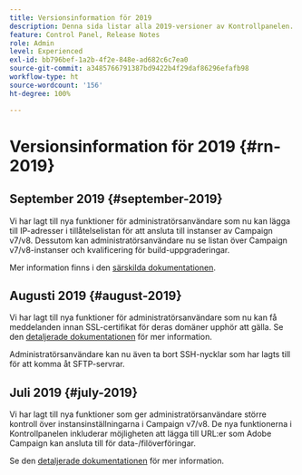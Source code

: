 ```yaml
---
title: Versionsinformation för 2019
description: Denna sida listar alla 2019-versioner av Kontrollpanelen.
feature: Control Panel, Release Notes
role: Admin
level: Experienced
exl-id: bb796bef-1a2b-4f2e-848e-ad682c6c7ea0
source-git-commit: a3485766791387bd9422b4f29daf86296efafb98
workflow-type: ht
source-wordcount: '156'
ht-degree: 100%

---
```


# Versionsinformation för 2019 {#rn-2019}

## September 2019 {#september-2019}

Vi har lagt till nya funktioner för administratörsanvändare som nu kan lägga till IP-adresser i tillåtelselistan för att ansluta till instanser av Campaign v7/v8.
Dessutom kan administratörsanvändare nu se listan över Campaign v7/v8-instanser och kvalificering för build-uppgraderingar.

Mer information finns i den [särskilda dokumentationen](../instances-settings/using/ip-allow-listing-instance-access.md).

## Augusti 2019 {#august-2019}

Vi har lagt till nya funktioner för administratörsanvändare som nu kan få meddelanden innan SSL-certifikat för deras domäner upphör att gälla. Se den [detaljerade dokumentationen](../subdomains-certificates/using/monitoring-ssl-certificates.md) för mer information.

Administratörsanvändare kan nu även ta bort SSH-nycklar som har lagts till för att komma åt SFTP-servrar.

## Juli 2019 {#july-2019}

Vi har lagt till nya funktioner som ger administratörsanvändare större kontroll över instansinställningarna i Campaign v7/v8. De nya funktionerna i Kontrollpanelen inkluderar möjligheten att lägga till URL:er som Adobe Campaign kan ansluta till för data-/filöverföringar.

Se den [detaljerade dokumentationen](../instances-settings/using/url-permissions.md) för mer information.
